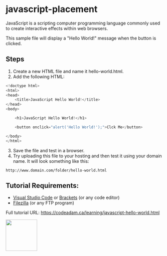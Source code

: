 # javascript-placement

JavaScript is a scripting computer programming language commonly used to create interactive effects within web browsers.

This sample file will display a "Hello World!" message when the button is clicked. 

## Steps

1. Create a new HTML file and name it hello-world.html.
2. Add the following HTML:

```javascript
<!doctype html>
<html>
<head>
    <title>JavaScript Hello World!</title>
</head>
<body>

    <h1>JavaScript Hello World!</h1>

    <button onclick="alert('Hello World!');">Clck Me</button>

</body>
</html>
```

3. Save the file and test in a browser.
4. Try uploading this file to your hosting and then test it using your domain name. It will look something like this:

```
http://www.domain.com/folder/hello-world.html
```

## Tutorial Requirements:

* [Visual Studio Code](https://code.visualstudio.com/) or [Brackets](http://brackets.io/) (or any code editor)
* [Filezilla](https://filezilla-project.org/) (or any FTP program)

Full tutorial URL: https://codeadam.ca/learning/javascript-hello-world.html

<a href="https://codeadam.ca">
<img src="https://codeadam.ca/images/code-block.png" width="100">
</a>
